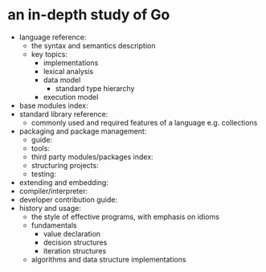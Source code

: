 # an in-depth study of Go

- language reference:
	- the syntax and semantics description
	- key topics:
		- implementations
		- lexical analysis
		- data model
			- standard type hierarchy
		- execution model
- base modules index: 
- standard library reference: 
	- commonly used and required features of a language
		e.g. collections
- packaging and package management:
	- guide: 
	- tools:
    - third party modules/packages index: 
	- structuring projects: 
	- testing: 
- extending and embedding:
- compiler/interpreter:
- developer contribution guide:
- history and usage:
	- the style of effective programs, with emphasis on idioms
	- fundamentals
		- value declaration
		- decision structures
		- iteration structures
	- algorithms and data structure implementations
